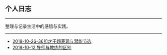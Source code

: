 ## 个人日志

---

整理与记录生活中的感悟与实践。

---

* [2018-10-26-36组才干题表现与潜能节选](https://sggggy.github.io/docs/scrum/2018-10-12-coach-mentor)
* [2018-10-12 导师与教练的区别](https://sggggy.github.io/docs/scrum/2018-10-12-coach-mentor)